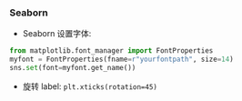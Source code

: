 
### Seaborn

- Seaborn 设置字体:
```python
from matplotlib.font_manager import FontProperties
myfont = FontProperties(fname=r"yourfontpath", size=14)
sns.set(font=myfont.get_name())
```
- 旋转 label: `plt.xticks(rotation=45)`
